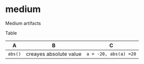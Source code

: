 # medium
Medium artifacts


Table

|A|B|C|
|:---:|:---:|:---:|
|```abs()```|creayes absolute value|```a = -20, abs(a) =20```|
